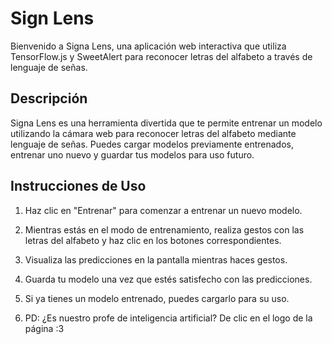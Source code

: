 # Sign Lens

Bienvenido a Signa Lens, una aplicación web interactiva que utiliza TensorFlow.js y SweetAlert para reconocer letras del alfabeto a través de lenguaje de señas.

## Descripción

Signa Lens es una herramienta divertida que te permite entrenar un modelo utilizando la cámara web para reconocer letras del alfabeto mediante lenguaje de señas. Puedes cargar modelos previamente entrenados, entrenar uno nuevo y guardar tus modelos para uso futuro.

## Instrucciones de Uso

1. Haz clic en "Entrenar" para comenzar a entrenar un nuevo modelo.
2. Mientras estás en el modo de entrenamiento, realiza gestos con las letras del alfabeto y haz clic en los botones correspondientes.
3. Visualiza las predicciones en la pantalla mientras haces gestos.
4. Guarda tu modelo una vez que estés satisfecho con las predicciones.
5. Si ya tienes un modelo entrenado, puedes cargarlo para su uso.

6. PD: ¿Es nuestro profe de inteligencia artificial? De clic en el logo de la página :3


